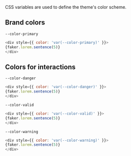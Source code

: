 CSS variables are used to define the theme's color scheme.

## Brand colors

`--color-primary`

```js
<div style={{ color: 'var(--color-primary)' }}>
{faker.lorem.sentence(5)}
</div>
```

## Colors for interactions

`--color-danger`

```js
<div style={{ color: 'var(--color-danger)' }}>
{faker.lorem.sentence(5)}
</div>
```

`--color-valid`

```js
<div style={{ color: 'var(--color-valid)' }}>
{faker.lorem.sentence(5)}
</div>
```

`--color-warning`

```js
<div style={{ color: 'var(--color-warning)' }}>
{faker.lorem.sentence(5)}
</div>
```
